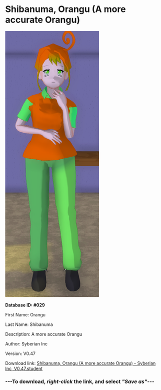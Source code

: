 # Shibanuma, Orangu (A more accurate Orangu)

<img src="https://raw.githubusercontent.com/Arbiter1223/Daigaku-Gurashi-Custom-Students/master/Students/Files/Shibanuma%2C%20Orangu%20(A%20more%20accurate%20Orangu).png" title="Shibanuma, Orangu (A more accurate Orangu) - Syberian Inc, V0.47">

**Database ID: #029**

First Name: Orangu

Last Name: Shibanuma

Description: A more accurate Orangu

Author: Syberian Inc

Version: V0.47

Download link: <a href="https://raw.githubusercontent.com/Arbiter1223/Daigaku-Gurashi-Custom-Students/master/Students/Files/Shibanuma%2C%20Orangu%20(A%20more%20accurate%20Orangu)%20-%20Syberian%20Inc%2C%20V0.47.student">Shibanuma, Orangu (A more accurate Orangu) - Syberian Inc, V0.47.student</a>

### ---**To download, _right-click_ the link, and select _"Save as"_**---
